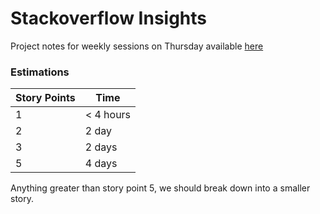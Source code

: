 # Stackoverflow Insights

Project notes for weekly sessions on Thursday available [here](https://paul-kelly-dit.github.io/)

### Estimations

| Story Points  | Time |
| ------------- | ------------- |
| 1  | < 4 hours |
| 2  | 2 day  |
| 3  | 2 days |
| 5  | 4 days |

Anything greater than story point 5, we should break down into a smaller story.

